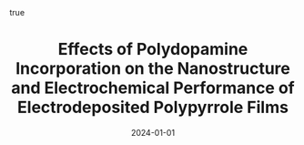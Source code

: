 ---
id: behanEffectsPolydopamineIncorporation2024
title: Effects of Polydopamine Incorporation on the Nanostructure and Electrochemical
  Performance of Electrodeposited Polypyrrole Films
date: '2024-01-01'
authors:
- Behan, James A. and Barrière, Frédéric
doi: 10.3390/c10010020
publication: 'In: *C* 10'
publication_types:
- '1'
selected: false
tags: []
projects: []
math: true
url: '"https://doi.org/10.3390/c10010020"'
external: true

---